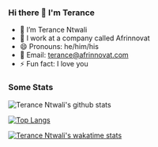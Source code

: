### Hi there 👋 I'm Terance

- 🔭 I’m Terance Ntwali
- 🏢 I work at a company called Afrinnovat
- 😄 Pronouns: he/him/his
- 📧 Email: terance@afrinnovat.com
- ⚡ Fun fact: I love you

### Some Stats
![Terance Ntwali's github stats](https://github-readme-stats.vercel.app/api?username=ntwalitera&show_icons=true&theme=radical)


[![Top Langs](https://github-readme-stats.vercel.app/api/top-langs/?username=jamesmontemagno&langs_count=8&layout=compact&theme=radical)](https://github.com/ntwalitera/github-readme-stats)


[![Terance Ntwali's wakatime stats](https://github-readme-stats.vercel.app/api/wakatime?username=willianrod&layout=compact&theme=radical)](https://github.com/ntwalitera/github-readme-stats)



